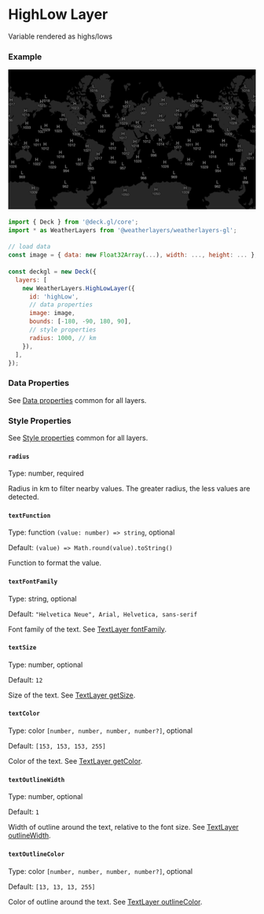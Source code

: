# HighLow Layer

Variable rendered as highs/lows

### Example

![HighLow Layer](../../.gitbook/assets/high-low-layer.png)

```javascript
import { Deck } from '@deck.gl/core';
import * as WeatherLayers from '@weatherlayers/weatherlayers-gl';

// load data
const image = { data: new Float32Array(...), width: ..., height: ... };

const deckgl = new Deck({
  layers: [
    new WeatherLayers.HighLowLayer({
      id: 'highLow',
      // data properties
      image: image,
      bounds: [-180, -90, 180, 90],
      // style properties
      radius: 1000, // km
    }),
  ],
});
```

### Data Properties

See [Data properties](data.md#data-properties) common for all layers.

### Style Properties

See [Style properties](style-properties.md) common for all layers.

#### `radius`

Type: number, required

Radius in km to filter nearby values. The greater radius, the less values are detected.

#### `textFunction`

Type: function `(value: number) => string`, optional

Default: `(value) => Math.round(value).toString()`

Function to format the value.

#### `textFontFamily`

Type: string, optional

Default: `"Helvetica Neue", Arial, Helvetica, sans-serif`

Font family of the text. See [TextLayer fontFamily](https://deck.gl/docs/api-reference/layers/text-layer#fontfamily).

#### `textSize`

Type: number, optional

Default: `12`

Size of the text. See [TextLayer getSize](https://deck.gl/docs/api-reference/layers/text-layer#getsize).

#### `textColor`

Type: color `[number, number, number, number?]`, optional

Default: `[153, 153, 153, 255]`

Color of the text. See [TextLayer getColor](https://deck.gl/docs/api-reference/layers/text-layer#getcolor).

#### `textOutlineWidth`

Type: number, optional

Default: `1`

Width of outline around the text, relative to the font size. See [TextLayer outlineWidth](https://deck.gl/docs/api-reference/layers/text-layer#outlinewidth).

#### `textOutlineColor`

Type: color `[number, number, number, number?]`, optional

Default: `[13, 13, 13, 255]`

Color of outline around the text. See [TextLayer outlineColor](https://deck.gl/docs/api-reference/layers/text-layer#outlinecolor).
